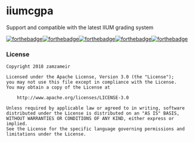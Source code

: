 # iiumcgpa
Support and compatible with the latest IIUM grading system

[![forthebadge](https://forthebadge.com/images/badges/uses-html.svg)](https://tiny.cc/iiumcgpa)[![forthebadge](https://forthebadge.com/images/badges/uses-css.svg)](https://tiny.cc/iiumcgpa)[![forthebadge](https://forthebadge.com/images/badges/uses-js.svg)](https://tiny.cc/iiumcgpa)[![forthebadge](https://forthebadge.com/images/badges/built-with-love.svg)](https://tiny.cc/iiumcgpa)[![forthebadge](https://forthebadge.com/images/badges/check-it-out.svg)](https://tiny.cc/iiumcgpa)

### License

```
Copyright 2018 zamzameir

Licensed under the Apache License, Version 3.0 (the "License");
you may not use this file except in compliance with the License.
You may obtain a copy of the License at

    http://www.apache.org/licenses/LICENSE-3.0

Unless required by applicable law or agreed to in writing, software
distributed under the License is distributed on an "AS IS" BASIS,
WITHOUT WARRANTIES OR CONDITIONS OF ANY KIND, either express or implied.
See the License for the specific language governing permissions and
limitations under the License.
```